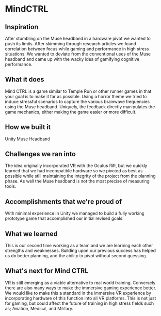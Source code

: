 # MindCTRL

## Inspiration
After stumbling on the Muse headband in a hardware pivot we wanted to push its limits. After skimming through research articles we found correlation between focus while gaming and performance in high stress situations. We wanted to deviate from the conventional uses of the Muse headband and came up with the wacky idea of gamifying cognitive performance.

## What it does
Mind CTRL is a game similar to Temple Run or other runner games in that your goal is to make it far as possible. Using a horror theme we tried to induce stressful scenarios to capture the various brainwave frequencies using the Muse headband. Uniquely, the feedback directly manipulates the game mechanics, either making the game easier or more difficult.

## How we built it
Unity Muse Headband

## Challenges we ran into
The idea originally incorporated VR with the Oculus Rift, but we quickly learned that we had incompatible hardware so we pivoted as best as possible while still maintaining the integrity of the project from the planning phase. As well the Muse headband is not the most precise of measuring tools.

## Accomplishments that we're proud of
With minimal experience in Unity we managed to build a fully working prototype game that accomplished our initial revised goals.

## What we learned
This is our second time working as a team and we are learning each other strengths and weaknesses. Building upon our previous success has helped us do better planning, and the ability to pivot without second guessing.

## What's next for Mind CTRL
VR is still emerging as a viable alternative to real world training. Conversely there are also many ways to make the immersive gaming experience better. We would like to make this a standard in the immersive VR experience by incorporating hardware of this function into all VR platforms. This is not just for gaming, but could affect the future of training in high stress fields such as; Aviation, Medical, and Military.

